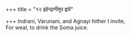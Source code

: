 +++
title = "१२ इहेन्द्राणीमुप ह्वये"

+++
Indrani, Varunani, and Agnayi hither I invite,  
     For weal, to drink the Soma juice.